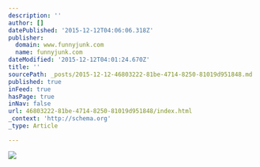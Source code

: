```yaml
---
description: ''
author: []
datePublished: '2015-12-12T04:06:06.318Z'
publisher:
  domain: www.funnyjunk.com
  name: funnyjunk.com
dateModified: '2015-12-12T04:01:24.670Z'
title: ''
sourcePath: _posts/2015-12-12-46803222-81be-4714-8250-81019d951848.md
published: true
inFeed: true
hasPage: true
inNav: false
url: 46803222-81be-4714-8250-81019d951848/index.html
_context: 'http://schema.org'
_type: Article

---
```

![](http://static.fjcdn.com/pictures/The_056433_5496351.jpg)